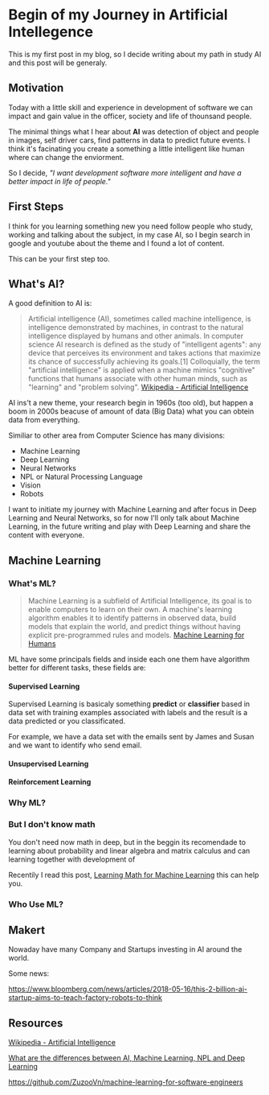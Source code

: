 # Begin of my Journey in Artificial Intellegence

This is my first post in my blog, so I decide writing about my path in study AI and this post will be generaly.

## Motivation 

Today with a little skill and experience in development of software we can impact and gain value in the officer, society and life of thounsand people.

The minimal things what I hear about **AI** was detection of object and people in images, self driver cars, find patterns in data to predict future events. I think it's facinating you create a something a little intelligent like human where can change the enviorment.

So I decide, *"I want development software more intelligent and have a better impact in life of people."*

## First Steps

I think for you learning something new you need follow people who study, working and talking about the subject, in my case AI, so I begin search in google and youtube about the theme and I found a lot of content. 

This can be your first step too.

## What's AI?

A good definition to AI is:
 
> Artificial intelligence (AI), sometimes called machine intelligence, is intelligence demonstrated by machines, in contrast to the natural intelligence displayed by humans and other animals. In computer science AI research is defined as the study of "intelligent agents": any device that perceives its environment and takes actions that maximize its chance of successfully achieving its goals.[1] Colloquially, the term "artificial intelligence" is applied when a machine mimics "cognitive" functions that humans associate with other human minds, such as "learning" and "problem solving".
> [Wikipedia - Artificial Intelligence]

AI ins't a new theme, your research begin in 1960s (too old), but happen a boom in 2000s beacuse of amount of data (Big Data) what you can obtein data from everything.

Similiar to other area from Computer Science has many divisions:

- Machine Learning 
- Deep Learning
- Neural Networks
- NPL or Natural Processing Language
- Vision
- Robots

I want to initiate my journey with Machine Learning and after focus in Deep Learning and Neural Networks, so for now I'll only talk about Machine Learning, in the future writing and play with Deep Learning and share the content with everyone.

## Machine Learning

### What's ML?

> Machine Learning is a subfield of Artificial Intelligence, its goal is to enable computers to learn on their own. A machine's learning algorithm enables it to identify patterns in observed data, build models that explain the world, and predict things without having explicit pre-programmed rules and models.
> [Machine Learning for Humans]

ML have some principals fields and inside each one them have algorithm better for different tasks, these fields are:

#### Supervised Learning

Supervised Learning is basicaly something **predict** or **classifier** based in data set with training examples associated with labels and the result is a data predicted or you classificated.

For example, we have a data set with the emails sent by James and Susan and we want to identify who send email.

#### Unsupervised Learning 

#### Reinforcement Learning

### Why ML?

### But I don't know math

You don't need now math in deep, but in the beggin its recomendade to learning about probability and linear algebra and matrix calculus and can learning together with development of  

Recentily I read this post, [Learning Math for Machine Learning](https://blog.ycombinator.com/learning-math-for-machine-learning/) this can help you.


### Who Use ML?



## Makert 

Nowaday have many Company and Startups investing in AI around the world.

Some news:

https://www.bloomberg.com/news/articles/2018-05-16/this-2-billion-ai-startup-aims-to-teach-factory-robots-to-think


## Resources

[Wikipedia - Artificial Intelligence]

[What are the differences between AI, Machine Learning, NPL and Deep Learning](https://www.forbes.com/sites/quora/2016/09/23/what-are-the-differences-between-ai-machine-learning-nlp-and-deep-learning/#193ae2b9274f) 

https://github.com/ZuzooVn/machine-learning-for-software-engineers

[Wikipedia - Artificial Intelligence]:https://en.wikipedia.org/wiki/Artificial_intelligence
[Machine Learning for Humans]:https://medium.com/machine-learning-for-humans/why-machine-learning-matters-6164faf1df12
